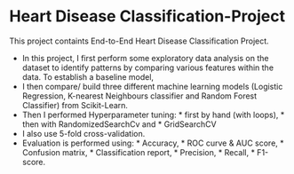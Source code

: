 # Heart Disease Classification-Project
 
This project containts End-to-End Heart Disease Classification Project. 
* In this project, I first perform some exploratory data analysis on the dataset to identify patterns by comparing various features within the data. To establish a baseline model, 
* I then compare/ build three different machine learning models (Logistic Regression, K-nearest Neighbours classifier and Random Forest Classifier) from Scikit-Learn. 
* Then I performed Hyperparameter tuning:
      * first by hand (with loops), 
      * then with RandomizedSearchCv and 
      * GridSearchCV 
* I also use 5-fold cross-validation. 
* Evaluation is performed using: 
      * Accuracy, 
      * ROC curve & AUC score, 
      * Confusion matrix, 
      * Classification report, 
      * Precision, 
      * Recall, 
      * F1-score.
